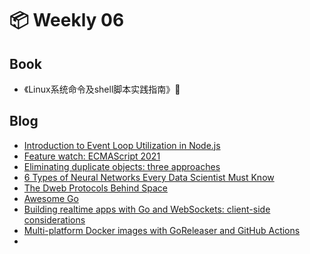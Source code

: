 # 📦 Weekly 06

## Book

* 《Linux系统命令及shell脚本实践指南》💯

## Blog

* [Introduction to Event Loop Utilization in Node.js](https://nodesource.com/blog/event-loop-utilization-nodejs)
* [Feature watch: ECMAScript 2021](https://2ality.com/2020/09/ecmascript-2021.html)
* [Eliminating duplicate objects: three approaches](https://2ality.com/2020/07/eliminating-duplicate-objects.html)
* [6 Types of Neural Networks Every Data Scientist Must Know](https://lionbridge.ai/articles/6-types-of-neural-networks-every-data-scientist-must-know/)
* [The Dweb Protocols Behind Space](https://blog.space.storage/posts/the-dweb-protocols-behind-space)
* [Awesome Go](https://awesome-go.com/)
* [Building realtime apps with Go and WebSockets: client-side considerations](https://www.ably.io/topic/websockets-golang)
* [Multi-platform Docker images with GoReleaser and GitHub Actions](https://carlosbecker.com/posts/multi-platform-docker-images-goreleaser-gh-actions/)
* 